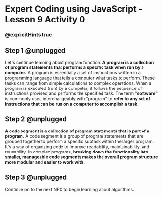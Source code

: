 # Expert Coding using JavaScript - Lesson 9 Activity 0
### @explicitHints true

## Step 1 @unplugged

Let's continue learning about program function. 
**A program is a collection of program statements that performs a specific task when run by a computer.** 
A program is essentially a set of instructions written in a programming language that tells a computer what tasks to perform. These tasks can range from simple calculations to complex operations. When a program is executed (run) by a computer, it follows the sequence of instructions provided and performs the specified task. The term "**software"** is commonly used interchangeably with "program" to **refer to any set of instructions that can be run on a computer to accomplish a task.**

## Step 2 @unplugged

**A code segment is a collection of program statements that is part of a program.**
A code segment is a group of program statements that are grouped together to perform a specific subtask within the larger program. It's a way of organizing code to improve readability, maintainability, and reusability. In complex programs, **breaking down the functionality into smaller, manageable code segments makes the overall program structure more modular and easier to work with.**

## Step 3 @unplugged

Continue on to the next NPC to begin learning about algorithms. 
